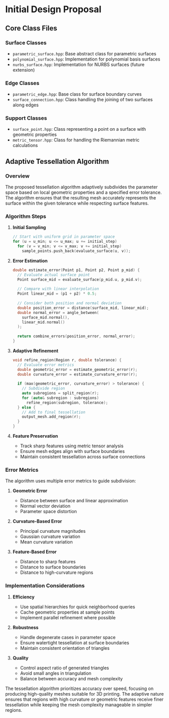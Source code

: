# Initial Design Proposal

## Core Class Files

### Surface Classes
- `parametric_surface.hpp`: Base abstract class for parametric surfaces
- `polynomial_surface.hpp`: Implementation for polynomial basis surfaces
- `nurbs_surface.hpp`: Implementation for NURBS surfaces (future extension)

### Edge Classes
- `parametric_edge.hpp`: Base class for surface boundary curves
- `surface_connection.hpp`: Class handling the joining of two surfaces along edges

### Support Classes
- `surface_point.hpp`: Class representing a point on a surface with geometric properties
- `metric_tensor.hpp`: Class for handling the Riemannian metric calculations

## Adaptive Tessellation Algorithm

### Overview
The proposed tessellation algorithm adaptively subdivides the parameter space based on local geometric properties and a specified error tolerance. The algorithm ensures that the resulting mesh accurately represents the surface within the given tolerance while respecting surface features.

### Algorithm Steps

1. **Initial Sampling**
   ```cpp
   // Start with uniform grid in parameter space
   for (u = u_min; u <= u_max; u += initial_step)
     for (v = v_min; v <= v_max; v += initial_step)
       sample_points.push_back(evaluate_surface(u, v));
   ```

2. **Error Estimation**
   ```cpp
   double estimate_error(Point p1, Point p2, Point p_mid) {
     // Evaluate actual surface point
     Point surface_mid = evaluate_surface(p_mid.u, p_mid.v);
     
     // Compare with linear interpolation
     Point linear_mid = (p1 + p2) * 0.5;
     
     // Consider both position and normal deviation
     double position_error = distance(surface_mid, linear_mid);
     double normal_error = angle_between(
       surface_mid.normal(), 
       linear_mid.normal()
     );
     
     return combine_errors(position_error, normal_error);
   }
   ```

3. **Adaptive Refinement**
   ```cpp
   void refine_region(Region r, double tolerance) {
     // Evaluate error metrics
     double geometric_error = estimate_geometric_error(r);
     double curvature_error = estimate_curvature_error(r);
     
     if (max(geometric_error, curvature_error) > tolerance) {
       // Subdivide region
       auto subregions = split_region(r);
       for (auto& subregion : subregions)
         refine_region(subregion, tolerance);
     } else {
       // Add to final tessellation
       output_mesh.add_region(r);
     }
   }
   ```

4. **Feature Preservation**
   - Track sharp features using metric tensor analysis
   - Ensure mesh edges align with surface boundaries
   - Maintain consistent tessellation across surface connections

### Error Metrics

The algorithm uses multiple error metrics to guide subdivision:

1. **Geometric Error**
   - Distance between surface and linear approximation
   - Normal vector deviation
   - Parameter space distortion

2. **Curvature-Based Error**
   - Principal curvature magnitudes
   - Gaussian curvature variation
   - Mean curvature variation

3. **Feature-Based Error**
   - Distance to sharp features
   - Distance to surface boundaries
   - Distance to high-curvature regions

### Implementation Considerations

1. **Efficiency**
   - Use spatial hierarchies for quick neighborhood queries
   - Cache geometric properties at sample points
   - Implement parallel refinement where possible

2. **Robustness**
   - Handle degenerate cases in parameter space
   - Ensure watertight tessellation at surface boundaries
   - Maintain consistent orientation of triangles

3. **Quality**
   - Control aspect ratio of generated triangles
   - Avoid small angles in triangulation
   - Balance between accuracy and mesh complexity

The tessellation algorithm prioritizes accuracy over speed, focusing on producing high-quality meshes suitable for 3D printing. The adaptive nature ensures that regions with high curvature or geometric features receive finer tessellation while keeping the mesh complexity manageable in simpler regions.
